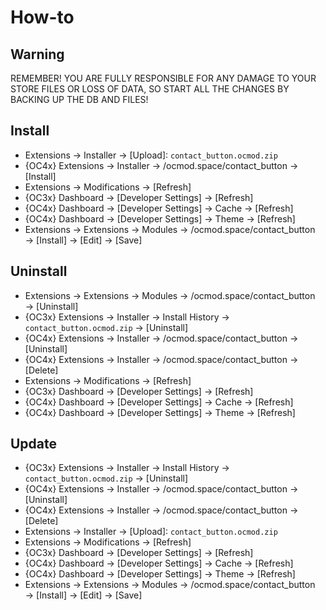 # How-to

## Warning
REMEMBER! YOU ARE FULLY RESPONSIBLE FOR ANY DAMAGE TO YOUR STORE FILES OR LOSS OF DATA, SO START ALL THE CHANGES BY BACKING UP THE DB AND FILES!

## Install
* Extensions → Installer → [Upload]: `contact_button.ocmod.zip`
* {OC4x} Extensions → Installer → /ocmod.space/contact_button → [Install]
* Extensions → Modifications → [Refresh]
* {OC3x} Dashboard → [Developer Settings] → [Refresh]
* {OC4x} Dashboard → [Developer Settings] → Cache → [Refresh]
* {OC4x} Dashboard → [Developer Settings] → Theme → [Refresh]
* Extensions → Extensions → Modules → /ocmod.space/contact_button → [Install] → [Edit] → [Save]

## Uninstall
* Extensions → Extensions → Modules → /ocmod.space/contact_button → [Uninstall]
* {OC3x} Extensions → Installer → Install History → `contact_button.ocmod.zip` → [Uninstall]
* {OC4x} Extensions → Installer → /ocmod.space/contact_button → [Uninstall]
* {OC4x} Extensions → Installer → /ocmod.space/contact_button → [Delete]
* Extensions → Modifications → [Refresh]
* {OC3x} Dashboard → [Developer Settings] → [Refresh]
* {OC4x} Dashboard → [Developer Settings] → Cache → [Refresh]
* {OC4x} Dashboard → [Developer Settings] → Theme → [Refresh]

## Update
* {OC3x} Extensions → Installer → Install History → `contact_button.ocmod.zip` → [Uninstall]
* {OC4x} Extensions → Installer → /ocmod.space/contact_button → [Uninstall]
* {OC4x} Extensions → Installer → /ocmod.space/contact_button → [Delete]
* Extensions → Installer → [Upload]: `contact_button.ocmod.zip`
* Extensions → Modifications → [Refresh]
* {OC3x} Dashboard → [Developer Settings] → [Refresh]
* {OC4x} Dashboard → [Developer Settings] → Cache → [Refresh]
* {OC4x} Dashboard → [Developer Settings] → Theme → [Refresh]
* Extensions → Extensions → Modules → /ocmod.space/contact_button → [Install] → [Edit] → [Save]

